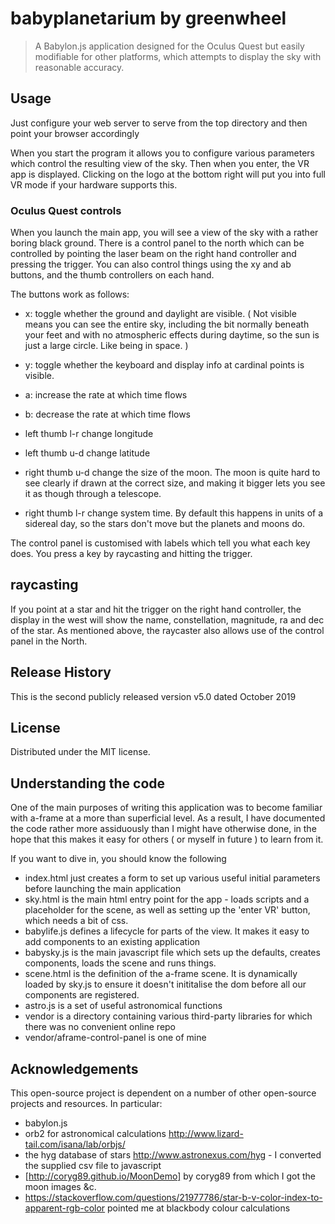 # babyplanetarium by greenwheel
> A Babylon.js application designed for the Oculus Quest but easily modifiable for other platforms, 
which attempts to display the sky with reasonable accuracy.  

## Usage
Just configure your web server to serve from the top directory  and then point your browser accordingly

When you start the program it allows you to configure various parameters which control the resulting view of the sky. Then when you enter, the VR app is displayed. Clicking on the logo at the bottom right will put you into full VR mode if your hardware supports this.

### Oculus Quest controls
When you launch the main app, you will see a view of the sky with a rather boring black ground. There is a control panel to the north which can be controlled by pointing the laser beam on the right hand controller and pressing the trigger. You can also control things using the xy and ab buttons, and the thumb controllers on each hand. 

The buttons work as follows:

- x: toggle whether the ground and daylight are visible. ( Not visible means you can see the entire sky, including the bit normally beneath your feet and with no atmospheric
   effects during daytime, so the sun is just a large circle.  Like being in space. )
- y: toggle whether  the keyboard and display info at cardinal points is visible.
- a: increase the rate at which time flows 
- b: decrease the rate at which time flows

- left thumb l-r change longitude
- left thumb u-d change latitude

- right thumb u-d change the size of the moon. The moon is quite hard to see clearly if drawn at the
correct size, and making it bigger lets you see it as though through a telescope.

- right thumb l-r change system time. By default this happens in units of a sidereal day, so the stars don't move but the planets and moons do.

The control panel is customised with labels which tell you what each key does. You press a key by raycasting and hitting the trigger.

## raycasting
If you point at a star and hit the trigger on the right hand controller, the display in the west
will show the name, constellation, magnitude, ra and dec of the star. 
As mentioned above, the raycaster also allows use of the control panel in the North.

## Release History
This is the second publicly released version v5.0 dated October 2019
  
## License
Distributed under the MIT license. 

## Understanding the code
One of the main purposes of writing this application was to become familiar with a-frame at a more than superficial level. As a result, I have documented the code rather more
assiduously than I might have otherwise done, in the hope that this makes it easy for others ( or myself in future ) to learn from it. 

If you want to dive in, you should know the following
- index.html just creates a form to set up various useful initial parameters before launching the main application
- sky.html is the main html entry point for the app - loads scripts and a placeholder for the scene, as well as setting up the 'enter VR' button, which needs a bit of css.
- babylife.js defines a lifecycle for parts of the view. It makes it easy
  to add components to an existing application 
- babysky.js is the main javascript file which sets up the defaults, creates components, loads the scene and runs things.
- scene.html is the definition of the a-frame scene. It is dynamically loaded by sky.js to ensure it doesn't inititalise the dom before all our components are registered.
- astro.js is a set of useful astronomical functions
- vendor is a directory containing various third-party libraries for which there was no convenient online repo
- vendor/aframe-control-panel is one of mine

## Acknowledgements
This open-source project is dependent on a number of other open-source projects and resources. In particular:
- babylon.js
- orb2 for astronomical calculations http://www.lizard-tail.com/isana/lab/orbjs/
- the hyg database of stars  http://www.astronexus.com/hyg - I converted the supplied csv file to javascript
- [http://coryg89.github.io/MoonDemo] by coryg89 from which I got the moon images &c.
- https://stackoverflow.com/questions/21977786/star-b-v-color-index-to-apparent-rgb-color pointed me at blackbody colour calculations

